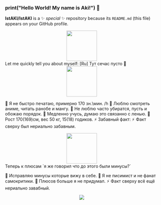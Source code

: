 ### print("Hello World! My name is Aki!") 👋

**IstAKI/IstAKI** is a ✨ _special_ ✨ repository because its `README.md` (this file) appears on your GitHub profile.
<div id="header" align="center">
  <img src="https://media.giphy.com/media/M9gbBd9nbDrOTu1Mqx/giphy.gif" width="100"/>
</div>
Let me quickly tell you about myself: [Ru]
  Тут сечас пусто 🎁
  
<div id="header" align="center">
  <img src="https://media.discordapp.net/attachments/891716468813733889/891725498273652777/download_2.gif" width="100"/>
</div>
  
 🎁 Я не быстро печатаю, примерно 170 зн.\мин. /h
 🎃 Люблю смотреть аниме, читать ранобе и мангу.
 🌱 Не люблю часто убиратся, пусть и обожаю порядок.
 👯 Медленно учусь, думаю это связанно с ленью.
 🤔 Рост 170(169)см, вес 50 кг, 15(18) годиков.
 ⚡ Забавный факт: 
 ⚡ Факт сверху был нериально забавным.
  
 <div id="header" align="center">
  <img src="https:https://media.discordapp.net/attachments/891716468813733889/891721140878327809/download_1.gif" width="100"/>
</div>
    Теперь к плюсам `я же говорил что до этого были минусы?`

 🎁 Исправляю минусы которые вижу в себе.
 🎃 Я не писимист и не фанат самокритики.
 🌱 Плюсов больше я не придумал.
 ⚡ Факт сверху всё ещё нериально завабный.

</div>
 <div id="header" align="center">
  <img src="https://cdn.discordapp.com/attachments/863452860359639042/1017113599132577853/21.png" >
</div>
  
<!--
Гифки
<div id="header" align="left">
  <img src="https://media.giphy.com/media/kg6TGqv2aSd4ZTSUL2/giphy.gif" width="100"/>
</div>
https://media.giphy.com/media/l1J9LMNeWISnddECA/giphy.gif
https://media.giphy.com/media/xT9IgzoKnwFNmISR8I/giphy.gif
https://media.giphy.com/media/gi84IkFRzwube/giphy.gif
-->
